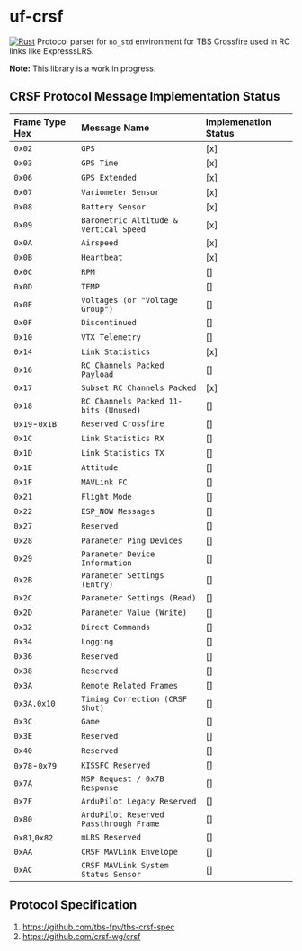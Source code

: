 # uf-crsf

[![Rust](https://github.com/jettify/uf-crsf/actions/workflows/CI.yml/badge.svg)](https://github.com/jettify/uf-crsf/actions/workflows/CI.yml)
Protocol parser for `no_std` environment for TBS Crossfire used in
RC links like ExpresssLRS.

**Note:** This library is a work in progress.

## CRSF Protocol Message Implementation Status

| Frame Type Hex | Message Name                       | Implemenation Status |
| :------------- | :--------------------------------- | :------------------- |
| `0x02`         | `GPS`                              | [x] |
| `0x03`         | `GPS Time`                         | [x] |
| `0x06`         | `GPS Extended`                     | [x] |
| `0x07`         | `Variometer Sensor`                | [x] |
| `0x08`         | `Battery Sensor`                   | [x] |
| `0x09`         | `Barometric Altitude & Vertical Speed` | [x]  |
| `0x0A`         | `Airspeed`                         | [x] |
| `0x0B`         | `Heartbeat`                        | [x] |
| `0x0C`         | `RPM`                              | [] |
| `0x0D`         | `TEMP`                             | [] |
| `0x0E`         | `Voltages (or "Voltage Group")`    | [] |
| `0x0F`         | `Discontinued`                     | [] |
| `0x10`         | `VTX Telemetry`                    | [] |
| `0x14`         | `Link Statistics`                  | [x] |
| `0x16`         | `RC Channels Packed Payload`       | [] |
| `0x17`         | `Subset RC Channels Packed`        | [x] |
| `0x18`         | `RC Channels Packed 11-bits (Unused)` | []  |
| `0x19`-`0x1B`  | `Reserved Crossfire`               | [] |
| `0x1C`         | `Link Statistics RX`               | [] |
| `0x1D`         | `Link Statistics TX`               | [] |
| `0x1E`         | `Attitude`                         | [] |
| `0x1F`         | `MAVLink FC`                       | [] |
| `0x21`         | `Flight Mode`                      | [] |
| `0x22`         | `ESP_NOW Messages`                 | [] |
| `0x27`         | `Reserved`                         | [] |
| `0x28`         | `Parameter Ping Devices`           | [] |
| `0x29`         | `Parameter Device Information`     | [] |
| `0x2B`         | `Parameter Settings (Entry)`       | [] |
| `0x2C`         | `Parameter Settings (Read)`        | [] |
| `0x2D`         | `Parameter Value (Write)`          | [] |
| `0x32`         | `Direct Commands`                  | [] |
| `0x34`         | `Logging`                          | [] |
| `0x36`         | `Reserved`                         | [] |
| `0x38`         | `Reserved`                         | [] |
| `0x3A`         | `Remote Related Frames`            | [] |
| `0x3A.0x10`    | `Timing Correction (CRSF Shot)`    | [] |
| `0x3C`         | `Game`                             | [] |
| `0x3E`         | `Reserved`                         | [] |
| `0x40`         | `Reserved`                         | [] |
| `0x78`-`0x79`  | `KISSFC Reserved`                    | [] |
| `0x7A`         | `MSP Request / 0x7B Response`      | [] |
| `0x7F`         | `ArduPilot Legacy Reserved`        | [] |
| `0x80`         | `ArduPilot Reserved Passthrough Frame` | []  |
| `0x81`,`0x82`  | `mLRS Reserved`                    | [] |
| `0xAA`         | `CRSF MAVLink Envelope`            | [] |
| `0xAC`         | `CRSF MAVLink System Status Sensor` | [] |

## Protocol Specification

1. <https://github.com/tbs-fpv/tbs-crsf-spec>
2. <https://github.com/crsf-wg/crsf>

